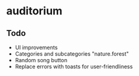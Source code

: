 # auditorium

## Todo

- UI improvements
- Categories and subcategories "nature.forest"
- Random song button
- Replace errors with toasts for user-friendliness
